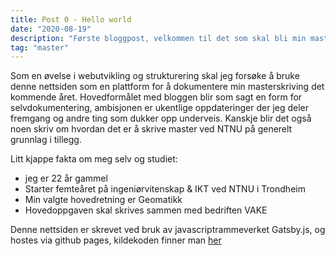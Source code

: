 ```yaml
---
title: Post 0 - Hello world
date: "2020-08-19"
description: "Første bloggpost, velkommen til det som skal bli min masterblogg."
tag: "master"
---
```


Som en øvelse i webutvikling og strukturering skal jeg forsøke å bruke denne nettsiden som en plattform for å dokumentere min masterskriving det kommende året. Hovedformålet med bloggen blir som sagt en form for selvdokumentering, ambisjonen er ukentlige oppdateringer der jeg deler fremgang og andre ting som dukker opp underveis. Kanskje blir det også noen skriv om hvordan det er å skrive master ved NTNU på generelt grunnlag i tillegg. 

Litt kjappe fakta om meg selv og studiet:

- jeg er 22 år gammel
- Starter femteåret på ingeniørvitenskap & IKT ved NTNU i Trondheim
- Min valgte hovedretning er Geomatikk
- Hovedoppgaven skal skrives sammen med bedriften VAKE

Denne nettsiden er skrevet ved bruk av javascriptrammeverket Gatsby.js, og hostes via github pages, kildekoden finner man [her](https://github.com/torsol/torsol.github.io)

